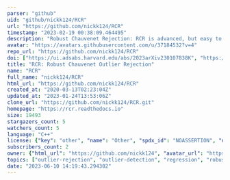 ```yaml
---
parser: "github"
uid: "github/nickk124/RCR"
url: "https://github.com/nickk124/RCR"
timestamp: "2023-02-19 00:38:09.464495"
description: "Robust Chauvenet Rejection: RCR is advanced, but easy to use, outlier rejection."
avatar: "https://avatars.githubusercontent.com/u/37184532?v=4"
repo_url: "https://github.com/nickk124/RCR"
doi: ["https://ui.adsabs.harvard.edu/abs/2023arXiv230107838K", "https://ui.adsabs.harvard.edu/abs/2023ascl.soft02006K/abstract"]
title: "RCR: Robust Chauvenet Outlier Rejection"
name: "RCR"
full_name: "nickk124/RCR"
html_url: "https://github.com/nickk124/RCR"
created_at: "2020-03-13T02:23:04Z"
updated_at: "2023-01-24T13:53:06Z"
clone_url: "https://github.com/nickk124/RCR.git"
homepage: "https://rcr.readthedocs.io"
size: 19493
stargazers_count: 5
watchers_count: 5
language: "C++"
license: {"key": "other", "name": "Other", "spdx_id": "NOASSERTION", "url": null, "node_id": "MDc6TGljZW5zZTA="}
subscribers_count: 2
owner: {"html_url": "https://github.com/nickk124", "avatar_url": "https://avatars.githubusercontent.com/u/37184532?v=4", "login": "nickk124", "type": "User"}
topics: ["outlier-rejection", "outlier-detection", "regression", "robust", "robust-statistics"]
date: "2023-06-10 14:19:43.294302"
---
```

